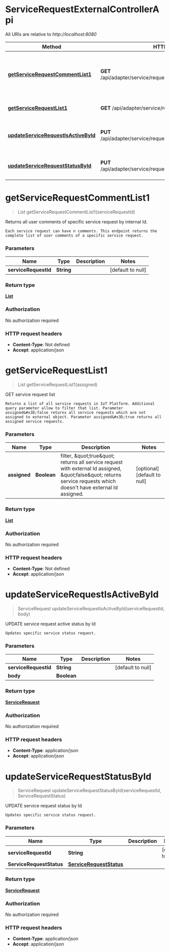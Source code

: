 # ServiceRequestExternalControllerApi

All URIs are relative to *http://localhost:8080*

| Method | HTTP request | Description |
|------------- | ------------- | -------------|
| [**getServiceRequestCommentList1**](ServiceRequestExternalControllerApi.md#getServiceRequestCommentList1) | **GET** /api/adapter/service/request/{serviceRequestId}/comment | Returns all user comments of specific service request by internal Id. |
| [**getServiceRequestList1**](ServiceRequestExternalControllerApi.md#getServiceRequestList1) | **GET** /api/adapter/service/request | GET service request list |
| [**updateServiceRequestIsActiveById**](ServiceRequestExternalControllerApi.md#updateServiceRequestIsActiveById) | **PUT** /api/adapter/service/request/{serviceRequestId}/active | UPDATE service request active status by Id |
| [**updateServiceRequestStatusById**](ServiceRequestExternalControllerApi.md#updateServiceRequestStatusById) | **PUT** /api/adapter/service/request/{serviceRequestId}/status | UPDATE service request status by Id |


<a name="getServiceRequestCommentList1"></a>
# **getServiceRequestCommentList1**
> List getServiceRequestCommentList1(serviceRequestId)

Returns all user comments of specific service request by internal Id.

    Each service request can have n comments. This endpoint returns the complete list of user comments of a specific service request.

### Parameters

|Name | Type | Description  | Notes |
|------------- | ------------- | ------------- | -------------|
| **serviceRequestId** | **String**|  | [default to null] |

### Return type

[**List**](../Models/ServiceRequestComment.md)

### Authorization

No authorization required

### HTTP request headers

- **Content-Type**: Not defined
- **Accept**: application/json

<a name="getServiceRequestList1"></a>
# **getServiceRequestList1**
> List getServiceRequestList1(assigned)

GET service request list

    Returns a list of all service requests in IoT Platform. Additional query parameter allow to filter that list. Parameter assigned&#x3D;false returns all service requests which are not assigned to external object. Parameter assigned&#x3D;true returns all assigned service requests.

### Parameters

|Name | Type | Description  | Notes |
|------------- | ------------- | ------------- | -------------|
| **assigned** | **Boolean**| filter, \&quot;true\&quot; returns all service request with external Id assigned, \&quot;false\&quot; returns service requests which doesn&#39;t have external Id assigned. | [optional] [default to null] |

### Return type

[**List**](../Models/ServiceRequest.md)

### Authorization

No authorization required

### HTTP request headers

- **Content-Type**: Not defined
- **Accept**: application/json

<a name="updateServiceRequestIsActiveById"></a>
# **updateServiceRequestIsActiveById**
> ServiceRequest updateServiceRequestIsActiveById(serviceRequestId, body)

UPDATE service request active status by Id

    Updates specific service status request.

### Parameters

|Name | Type | Description  | Notes |
|------------- | ------------- | ------------- | -------------|
| **serviceRequestId** | **String**|  | [default to null] |
| **body** | **Boolean**|  | |

### Return type

[**ServiceRequest**](../Models/ServiceRequest.md)

### Authorization

No authorization required

### HTTP request headers

- **Content-Type**: application/json
- **Accept**: application/json

<a name="updateServiceRequestStatusById"></a>
# **updateServiceRequestStatusById**
> ServiceRequest updateServiceRequestStatusById(serviceRequestId, ServiceRequestStatus)

UPDATE service request status by Id

    Updates specific service status request.

### Parameters

|Name | Type | Description  | Notes |
|------------- | ------------- | ------------- | -------------|
| **serviceRequestId** | **String**|  | [default to null] |
| **ServiceRequestStatus** | [**ServiceRequestStatus**](../Models/ServiceRequestStatus.md)|  | |

### Return type

[**ServiceRequest**](../Models/ServiceRequest.md)

### Authorization

No authorization required

### HTTP request headers

- **Content-Type**: application/json
- **Accept**: application/json

